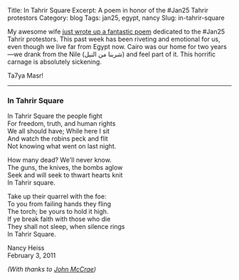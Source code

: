 Title: In Tahrir Square 
Excerpt: A poem in honor of the &#35;Jan25 Tahrir protestors
Category: blog
Tags: jan25, egypt, nancy
Slug: in-tahrir-square


My awesome wife [just wrote up a fantastic poem](http://www.heissatopia.com/2011/02/in-tahrir-square.html) dedicated to the &#35;Jan25 Tahrir protestors. This past week has been riveting and emotional for us, even though we live far from Egypt now. Cairo was our home for two years—we drank from the Nile (شربنا من النيل) and feel part of it. This horrific carnage is absolutely sickening.

Ta7ya Masr!

---

### In Tahrir Square

In Tahrir Square the people fight  
For freedom, truth, and human rights  
We all should have; While here I sit  
And watch the robins peck and flit  
Not knowing what went on last night.

How many dead? We'll never know.  
The guns, the knives, the bombs aglow  
Seek and will seek to thwart hearts knit  
In Tahrir square.

Take up their quarrel with the foe:  
To you from failing hands they fling  
The torch; be yours to hold it high.  
If ye break faith with those who die  
They shall not sleep, when silence rings  
In Tahrir Square.

Nancy Heiss   
February 3, 2011

*(With thanks to [John McCrae](http://en.wikipedia.org/wiki/In_Flanders_Fields))*
